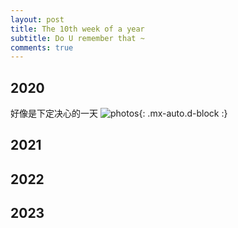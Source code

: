 ```yaml
---
layout: post
title: The 10th week of a year
subtitle: Do U remember that ~
comments: true
---
```



## 2020
好像是下定决心的一天
![photos](https://s2.loli.net/2023/12/22/gSO46bERv9wNe8B.jpg){: .mx-auto.d-block :}

## 2021


## 2022


## 2023







